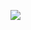 ![](https://raw.githubusercontent.com/KurtRodrigues/IGN-II_GSW/master/5%C2%BA%20ENTREGA/trello-28_06_20.JPG)
